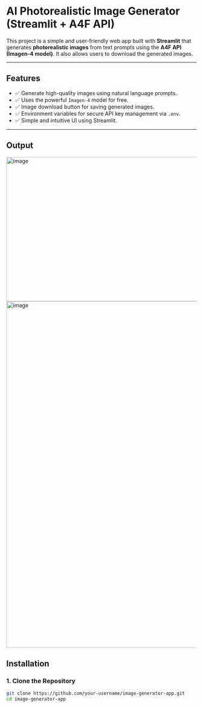 # AI Photorealistic Image Generator (Streamlit + A4F API)

This project is a simple and user-friendly web app built with **Streamlit** that generates **photorealistic images** from text prompts using the **A4F API (Imagen-4 model)**. It also allows users to download the generated images.

---

## Features

- ✅ Generate high-quality images using natural language prompts.
- ✅ Uses the powerful `Imagen-4` model for free.
- ✅ Image download button for saving generated images.
- ✅ Environment variables for secure API key management via `.env`.
- ✅ Simple and intuitive UI using Streamlit.

---
## Output

<img width="1000" height="381" alt="image" src="https://github.com/user-attachments/assets/c4cc4f5d-be73-456c-b333-e771b84f6f30" />

<img width="918" height="915" alt="image" src="https://github.com/user-attachments/assets/f58d91e9-fa0f-41c1-ab0b-29560b89a245" />


## Installation

### 1. Clone the Repository

```bash
git clone https://github.com/your-username/image-generator-app.git
cd image-generator-app


